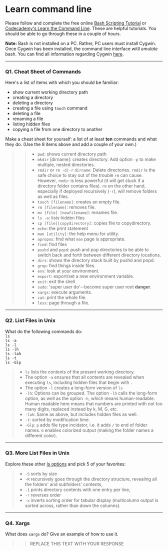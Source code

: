 # Learn command line

Please follow and complete the free online [Bash Scripting Tutorial](https://ryanstutorials.net/bash-scripting-tutorial/) or [Codecademy's Learn the Command Line](https://www.codecademy.com/learn/learn-the-command-line). These are helpful tutorials. You should be able to go through these in a couple of hours.

**Note:** Bash is not installed on a PC. Rather, PC users must install Cygwin. Once Cygwin has been installed, the command line interface witll _emulate_ bash. You can find all information regarding Cygwin [here](https://www.cygwin.com/).

---

### Q1.  Cheat Sheet of Commands  

Here's a list of items with which you should be familiar:  
* show current working directory path
* creating a directory
* deleting a directory
* creating a file using `touch` command
* deleting a file
* renaming a file
* listing hidden files
* copying a file from one directory to another

Make a cheat sheet for yourself: a list of at least **ten** commands and what they do.  (Use the 8 items above and add a couple of your own.)  

> > - `pwd`: shows current directory path
> > - `mkdir` [dirname]: creates directory. Add option `-p` to make multiple, nested directories.
> > - `rmdir` or `rm -d|-r` `dirname`: Delete directories. `rmdir` is the safe choice to stay out of the trouble `rm` can cause. However, `rmdir` is less powerful (it will get stuck if a directory folder contains files). `rm` on the other hand, especially if deployed recursively (`-r`), will remove folders as well as files. 
> > - `touch [filename]`: creates an empty file. 
> > - `rm [filename]`: removes file.
> > - `mv [file] [newfilename]`: renames file. 
> > - `ls -a`: lists hidden files 
> > - `cp [file][copydirectory]`: copies file to copydirectory.
> > - `echo`: the print statement 
> > - `man [utility]`: the help menu for utility.
> > - `apropos`: find what `man` page is appropriate.
> > - `find`: find files
> > - `pushd` and `popd`: push and pop directories to be able to switch back and forth between different directory locations.
> > - `dirs`: shows the directory stack built by pushd and popd.
> > - `grep`: find things inside files.
> > - `env`: look at your environment.
> > - `export`: export/set a new environment variable.
> > - `exit`: exit the shell
> > - `sudo`: 'super user do'--become super user root **danger**.
> > - `xargs`: execute arguments.
> > - `cat`: print the whole file.
> > - `less`: page through a file.
---

### Q2.  List Files in Unix   

What do the following commands do:  
`ls`  
`ls -a`  
`ls -l`  
`ls -lh`  
`ls -lah`  
`ls -t`  
`ls -Glp`  

> - `ls` lists the contents of the present working directory.
> -  The option `-a` ensures that all contents are revealed when executing `ls`, including hidden files that begin with `.` 
> - The option `-l` creates a long-form version of `ls`
> - `-lh`: Options can be grouped. The option `-lh` calls the long-form option, as well as the option `-h`, which means human-readable. Human readable here means that numbers are printed with not too many digits, replaced instead by k, M, G, etc. 
> - `-lah`: Same as above, but includes hidden files as well.
> - `-t`: sorted by modification time.
> - `-Glp`: `p` adds file type incidator, i.e. it adds `/` to end of folder names. `G` enables colorized output (making the folder names a different color). 

---

### Q3.  More List Files in Unix  

Explore these other [ls options](http://www.techonthenet.com/unix/basic/ls.php) and pick 5 of your favorites:

> - `-S` sorts by size
> - `-R` recursively goes through the directory structure, revealing all the folders' and subfolders' contents,
> - `-1` prints directory contents with one entry per line,  
> - `-r` reverses order
> - `-x` inverts sorting order for tabular display (multicolumn output is sorted across, rather than down the columns).
---

### Q4.  Xargs   

What does `xargs` do? Give an example of how to use it.

> > REPLACE THIS TEXT WITH YOUR RESPONSE

 

